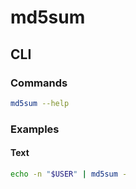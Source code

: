 # md5sum

## CLI

### Commands

```sh
md5sum --help
```

### Examples

#### Text

```sh
echo -n "$USER" | md5sum -
```
